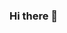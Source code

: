 ### Hi there 👋

<!--
**KyngCoder/kyngcoder** is a ✨ _special_ ✨ repository because its `README.md` (this file) appears on your GitHub profile.

Here are some ideas to get you started:

- 🔭 I’m currently working on an Ecommerce site
- 🌱 I’m currently learning MERN Stack
- 🤔 I’m looking for help with everything 😂
- 💬 Ask me about whatever you feel.Don't mean I will reply with an answer.
- 📫 How to reach me keshawnrkmerchant9@gmail.com
- 😄 Pronouns: he/him
- ⚡ Fun fact: I wathced so much anime I could become a professioanl according to the 10,000 hour rule 😂
[![Anurag's GitHub stats](https://github-readme-stats.vercel.app/api?username=kyngcoder)]
-->
